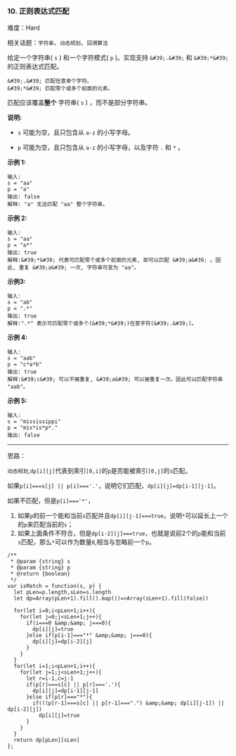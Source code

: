 ### 10. 正则表达式匹配

难度：Hard

相关话题：`字符串`、`动态规划`、`回溯算法`

给定一个字符串( `s` ) 和一个字符模式( `p` )。实现支持  `&#39;.&#39;` 和 `&#39;*&#39;` 的正则表达式匹配。



```
&#39;.&#39; 匹配任意单个字符。
&#39;*&#39; 匹配零个或多个前面的元素。
```


匹配应该覆盖**整个** 字符串( `s` ) ，而不是部分字符串。



**说明:** 




* `s` 可能为空，且只包含从 `a-z` 的小写字母。

* `p` 可能为空，且只包含从 `a-z` 的小写字母，以及字符 `.` 和 `*` 。





**示例 1:** 



```
输入:
s = "aa"
p = "a"
输出: false
解释: "a" 无法匹配 "aa" 整个字符串。
```


**示例 2:** 



```
输入:
s = "aa"
p = "a*"
输出: true
解释:&#39;*&#39; 代表可匹配零个或多个前面的元素, 即可以匹配 &#39;a&#39; 。因此, 重复 &#39;a&#39; 一次, 字符串可变为 "aa"。
```


**示例3:** 



```
输入:
s = "ab"
p = ".*"
输出: true
解释:".*" 表示可匹配零个或多个(&#39;*&#39;)任意字符(&#39;.&#39;)。
```


**示例 4:** 



```
输入:
s = "aab"
p = "c*a*b"
输出: true
解释:&#39;c&#39; 可以不被重复, &#39;a&#39; 可以被重复一次。因此可以匹配字符串 "aab"。
```


**示例 5:** 



```
输入:
s = "mississippi"
p = "mis*is*p*."
输出: false
```



-----

思路：

`动态规划`,`dp[i][j]`代表到索引`[0,i]`的`p`是否能被索引`[0,j]`的`s`匹配。

如果`p[i]===s[j] || p[i]==='.'`，说明它们匹配，`dp[i][j]=dp[i-1][j-1]`。

如果不匹配，但是`p[i]==='*'`，

1. 如果`p`的前一个能和当前`s`匹配并且`dp[i][j-1]===true`，说明`*`可以延长上一个的`p`来匹配当前的`s`；
2. 如果上面条件不符合，但是`dp[i-2][j]===true`，也就是说前2个的`p`能和当前`s`匹配，那么`*`可以作为数量`0`,相当与忽略前一个`p`。

```
/**
 * @param {string} s
 * @param {string} p
 * @return {boolean}
 */
var isMatch = function(s, p) {
  let pLen=p.length,sLen=s.length
  let dp=Array(pLen+1).fill().map(()=>Array(sLen+1).fill(false))
  
  for(let i=0;i<pLen+1;i++){
    for(let j=0;j<sLen+1;j++){
      if(i===0 &amp;&amp; j===0){
        dp[i][j]=true
      }else if(p[i-1]==="*" &amp;&amp; j===0){
        dp[i][j]=dp[i-2][j]
      }
    }
  }
  for(let i=1;i<pLen+1;i++){
    for(let j=1;j<sLen+1;j++){
      let r=i-1,c=j-1
      if(p[r]===s[c] || p[r]==='.'){
        dp[i][j]=dp[i-1][j-1]
      }else if(p[r]==="*"){
        if(((p[r-1]===s[c] || p[r-1]===".") &amp;&amp; dp[i][j-1]) || dp[i-2][j])
          dp[i][j]=true
      }
    }
  }
  return dp[pLen][sLen]
};
```

